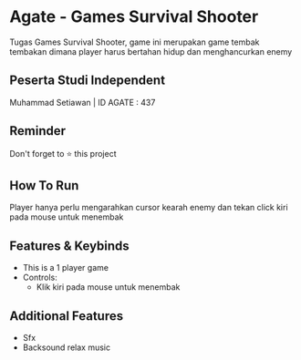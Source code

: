 # Agate - Games Survival Shooter

Tugas Games Survival Shooter, game ini merupakan game tembak tembakan dimana player harus bertahan hidup dan menghancurkan enemy

## Peserta Studi Independent

Muhammad Setiawan | ID AGATE : 437

## Reminder
Don't forget to ⭐️ this project

## How To Run
Player hanya perlu mengarahkan cursor kearah enemy dan tekan click kiri pada mouse untuk menembak

## Features & Keybinds

- This is a 1 player game
- Controls:
  - Klik kiri pada mouse untuk menembak
  
## Additional Features
- Sfx
- Backsound relax music